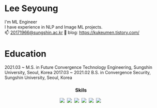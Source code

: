 # Lee Seyoung
I'm ML Engineer</br>
I have experience in NLP and Image ML projects.</br>
📫 20171966@sungshin.ac.kr
📓 blog: https://kukeumen.tistory.com/

# Education
2021.03 ~  M.S. in Future Convergence Technology Engineering, Sungshin University, Seoul, Korea
2017.03 ~ 2021.02 B.S. in Convergence Security, Sungshin University, Seoul, Korea

<h3 align="center"> Skils </h3>
<p align="center">
<img src="https://img.shields.io/badge/Python-3766AB?style=flat-square&logo=Python&logoColor=white"/>&nbsp <img src="https://img.shields.io/badge/TensorFlow-FF6F00?style=flat-square&logo=TensorFlow&logoColor=white"/>&nbsp <img src="https://img.shields.io/badge/HTML5-E34F26?style=flat-square&logo=HTML5&logoColor=white"/>&nbsp <img src="https://img.shields.io/badge/Flask-000000?style=flat-square&logo=Flask&logoColor=white"/>&nbsp <img src="https://img.shields.io/badge/MySQL-4479A1?style=flat-square&logo=MySQL&logoColor=white"/>&nbsp <img src="https://img.shields.io/badge/PyTorch-EE4C2C?style=flat-square&logo=PyTorch&logoColor=white"/>&nbsp
</p>

<!--
**kukeumen/kukeumen** is a ✨ _special_ ✨ repository because its `README.md` (this file) appears on your GitHub profile.

Here are some ideas to get you started:

- 🔭 I’m currently working on ...
- 🌱 I’m currently learning ...
- 👯 I’m looking to collaborate on ...
- 🤔 I’m looking for help with ...
- 💬 Ask me about ...
- 📫 How to reach me: ...
- 😄 Pronouns: ...
- ⚡ Fun fact: ...
-->

